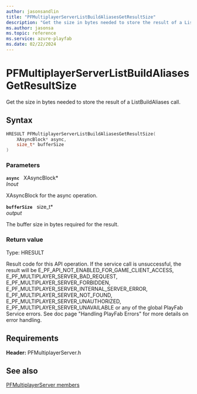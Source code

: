```yaml
---
author: jasonsandlin
title: "PFMultiplayerServerListBuildAliasesGetResultSize"
description: "Get the size in bytes needed to store the result of a ListBuildAliases call."
ms.author: jasonsa
ms.topic: reference
ms.service: azure-playfab
ms.date: 02/22/2024
---
```


# PFMultiplayerServerListBuildAliasesGetResultSize  

Get the size in bytes needed to store the result of a ListBuildAliases call.  

## Syntax  
  
```cpp
HRESULT PFMultiplayerServerListBuildAliasesGetResultSize(  
    XAsyncBlock* async,  
    size_t* bufferSize  
)  
```  
  
### Parameters  
  
**`async`** &nbsp; XAsyncBlock*  
*_Inout_*  
  
XAsyncBlock for the async operation.  
  
**`bufferSize`** &nbsp; size_t*  
*output*  
  
The buffer size in bytes required for the result.  
  
  
### Return value
Type: HRESULT
  
Result code for this API operation. If the service call is unsuccessful, the result will be E_PF_API_NOT_ENABLED_FOR_GAME_CLIENT_ACCESS, E_PF_MULTIPLAYER_SERVER_BAD_REQUEST, E_PF_MULTIPLAYER_SERVER_FORBIDDEN, E_PF_MULTIPLAYER_SERVER_INTERNAL_SERVER_ERROR, E_PF_MULTIPLAYER_SERVER_NOT_FOUND, E_PF_MULTIPLAYER_SERVER_UNAUTHORIZED, E_PF_MULTIPLAYER_SERVER_UNAVAILABLE or any of the global PlayFab Service errors. See doc page "Handling PlayFab Errors" for more details on error handling.
  
  
## Requirements  
  
**Header:** PFMultiplayerServer.h
  
## See also  
[PFMultiplayerServer members](../pfmultiplayerserver_members.md)  

  
  
